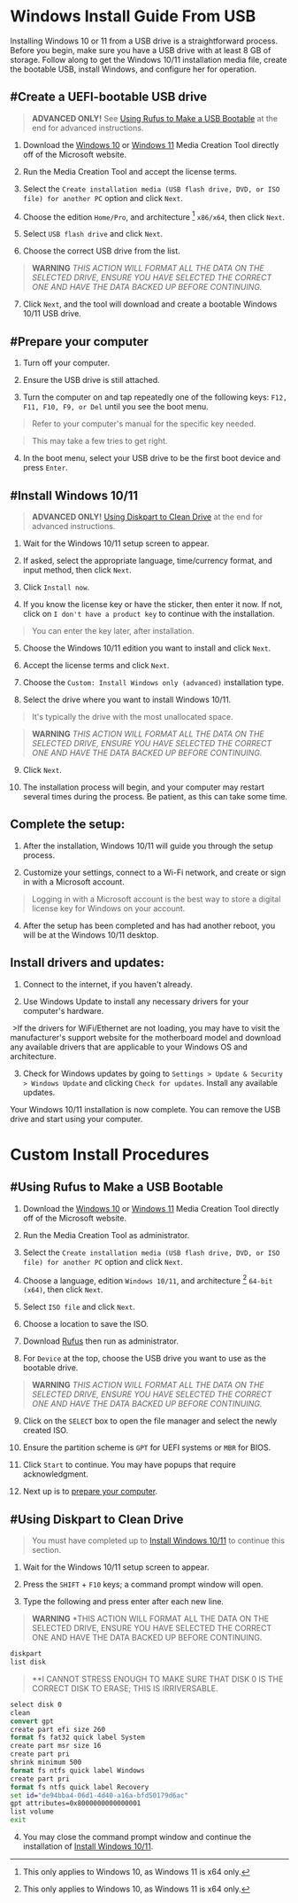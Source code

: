Windows Install Guide From USB
======

Installing Windows 10 or 11 from a USB drive is a straightforward process. Before you begin, make sure you have a USB drive with at least 8 GB of storage. Follow along to get the Windows 10/11 installation media file, create the bootable USB, install Windows, and configure her for operation.

## #Create a UEFI-bootable USB drive

> **ADVANCED ONLY!** See [Using Rufus to Make a USB Bootable](#using-rufus-to-make-a-usb-bootable) at the end for advanced instructions.

1. Download the [Windows 10](https://www.microsoft.com/en-us/software-download/windows10) or [Windows 11](https://www.microsoft.com/en-us/software-download/windows11) Media Creation Tool directly off of the Microsoft website.

2. Run the Media Creation Tool and accept the license terms.

3. Select the `Create installation media (USB flash drive, DVD, or ISO file) for another PC` option and click `Next`.

4. Choose the edition `Home/Pro`, and architecture [^1] `x86/x64`, then click `Next`.

5. Select `USB flash drive` and click `Next`.

6. Choose the correct USB drive from the list.

> **WARNING** *THIS ACTION WILL FORMAT ALL THE DATA ON THE SELECTED DRIVE, ENSURE YOU HAVE SELECTED THE CORRECT ONE AND HAVE THE DATA BACKED UP BEFORE CONTINUING.*

7. Click `Next`, and the tool will download and create a bootable Windows 10/11 USB drive.

## #Prepare your computer

1. Turn off your computer.

2. Ensure the USB drive is still attached.

3. Turn the computer on and tap repeatedly one of the following keys: `F12, F11, F10, F9, or Del` until you see the boot menu.

>Refer to your computer's manual for the specific key needed.

>This may take a few tries to get right.

4. In the boot menu, select your USB drive to be the first boot device and press `Enter`.

## #Install Windows 10/11

> **ADVANCED ONLY!** [Using Diskpart to Clean Drive](#using-diskpart-to-clean-drive) at the end for advanced instructions.

1. Wait for the Windows 10/11 setup screen to appear.

2. If asked, select the appropriate language, time/currency format, and input method, then click `Next`.

3. Click `Install now`.

4. If you know the license key or have the sticker, then enter it now. If not, click on `I don't have a product key` to continue with the installation.

>You can enter the key later, after installation.

5. Choose the Windows 10/11 edition you want to install and click `Next`.

6. Accept the license terms and click `Next`.

7. Choose the `Custom: Install Windows only (advanced)` installation type.

8. Select the drive where you want to install Windows 10/11.

>It's typically the drive with the most unallocated space.

> **WARNING** *THIS ACTION WILL FORMAT ALL THE DATA ON THE SELECTED DRIVE, ENSURE YOU HAVE SELECTED THE CORRECT ONE AND HAVE THE DATA BACKED UP BEFORE CONTINUING.*

9. Click `Next`.

10. The installation process will begin, and your computer may restart several times during the process. Be patient, as this can take some time.

## Complete the setup:

1. After the installation, Windows 10/11 will guide you through the setup process.

2. Customize your settings, connect to a Wi-Fi network, and create or sign in with a Microsoft account.

>Logging in with a Microsoft account is the best way to store a digital license key for Windows on your account.

4. After the setup has been completed and has had another reboot, you will be at the Windows 10/11 desktop.

## Install drivers and updates:

1. Connect to the internet, if you haven't already.

2. Use Windows Update to install any necessary drivers for your computer's hardware.

 >If the drivers for WiFi/Ethernet are not loading, you may have to visit the manufacturer's support website for the motherboard model and download any available drivers that are applicable to your Windows OS and architecture.

3. Check for Windows updates by going to `Settings > Update & Security > Windows Update` and clicking `Check for updates`. Install any available updates.

Your Windows 10/11 installation is now complete. You can remove the USB drive and start using your computer.

# Custom Install Procedures

## #Using Rufus to Make a USB Bootable

1. Download the [Windows 10](https://www.microsoft.com/en-us/software-download/windows10) or [Windows 11](https://www.microsoft.com/en-us/software-download/windows11) Media Creation Tool directly off of the Microsoft website.

2. Run the Media Creation Tool as administrator.

4. Select the `Create installation media (USB flash drive, DVD, or ISO file) for another PC` option and click `Next`.

4. Choose a language, edition `Windows 10/11`, and architecture [^1] `64-bit (x64)`, then click `Next`.

5. Select `ISO file` and click `Next`.

6. Choose a location to save the ISO.

7. Download [Rufus](https://rufus.ie/en/) then run as administrator.

8. For `Device` at the top, choose the USB drive you want to use as the bootable drive.

> **WARNING** *THIS ACTION WILL FORMAT ALL THE DATA ON THE SELECTED DRIVE, ENSURE YOU HAVE SELECTED THE CORRECT ONE AND HAVE THE DATA BACKED UP BEFORE CONTINUING.*

9. Click on the `SELECT` box to open the file manager and select the newly created ISO.

10. Ensure the partition scheme is `GPT` for UEFI systems or `MBR` for BIOS.

11. Click `Start` to continue. You may have popups that require acknowledgment.

12. Next up is to [prepare your computer](#prepare-your-computer).

## #Using Diskpart to Clean Drive

>You must have completed up to [Install Windows 10/11](#install-windows-10/11) to continue this section.

1. Wait for the Windows 10/11 setup screen to appear.

2. Press the `SHIFT` + `F10` keys; a command prompt window will open.

3. Type the following and press enter after each new line.

> **WARNING** *THIS ACTION WILL FORMAT ALL THE DATA ON THE SELECTED DRIVE, ENSURE YOU HAVE SELECTED THE CORRECT ONE AND HAVE THE DATA BACKED UP BEFORE CONTINUING.

```cmd
diskpart
list disk
```

> **I CANNOT STRESS ENOUGH TO MAKE SURE THAT DISK 0 IS THE CORRECT DISK TO ERASE; THIS IS IRRIVERSABLE.

```cmd
select disk 0
clean
convert gpt
create part efi size 260
format fs fat32 quick label System
create part msr size 16
create part pri
shrink minimum 500
format fs ntfs quick label Windows 
create part pri
format fs ntfs quick label Recovery
set id="de94bba4-06d1-4d40-a16a-bfd50179d6ac"
gpt attributes=0x8000000000000001
list volume
exit
```

4. You may close the command prompt window and continue the installation of [Install Windows 10/11](#install-windows-10/11).

[^1]: This only applies to Windows 10, as Windows 11 is x64 only.
